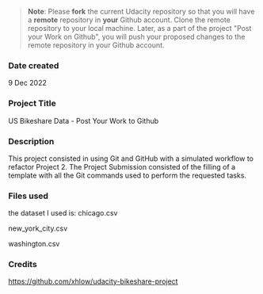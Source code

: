>**Note**: Please **fork** the current Udacity repository so that you will have a **remote** repository in **your** Github account. Clone the remote repository to your local machine. Later, as a part of the project "Post your Work on Github", you will push your proposed changes to the remote repository in your Github account.

### Date created
9 Dec 2022

### Project Title
US Bikeshare Data - Post Your Work to Github 

### Description
This project consisted in using Git and GitHub with a simulated workflow to refactor Project 2.
The Project Submission consisted of the filling of a template with all the Git commands used to perform the requested tasks.

### Files used
the dataset I used is: 
chicago.csv 

new_york_city.csv

washington.csv 


### Credits
https://github.com/xhlow/udacity-bikeshare-project

